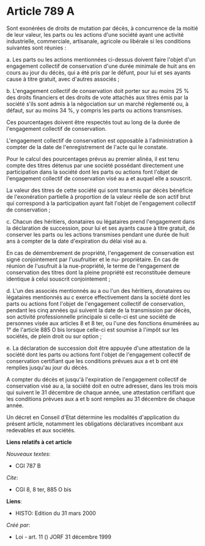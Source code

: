 # Article 789 A

Sont exonérées de droits de mutation par décès, à concurrence de la moitié de leur valeur, les parts ou les actions d'une
société ayant une activité industrielle, commerciale, artisanale, agricole ou libérale si les conditions suivantes sont
réunies :

a. Les parts ou les actions mentionnées ci-dessus doivent faire l'objet d'un engagement collectif de conservation d'une durée
minimale de huit ans en cours au jour du décès, qui a été pris par le défunt, pour lui et ses ayants cause à titre gratuit,
avec d'autres associés ;

b. L'engagement collectif de conservation doit porter sur au moins 25 % des droits financiers et des droits de vote attachés
aux titres émis par la société s'ils sont admis à la négociation sur un marché réglementé ou, à défaut, sur au moins 34 %, y
compris les parts ou actions transmises.

Ces pourcentages doivent être respectés tout au long de la durée de l'engagement collectif de conservation.

L'engagement collectif de conservation est opposable à l'administration à compter de la date de l'enregistrement de l'acte
qui le constate.

Pour le calcul des pourcentages prévus au premier alinéa, il est tenu compte des titres détenus par une société possédant
directement une participation dans la société dont les parts ou actions font l'objet de l'engagement collectif de
conservation visé au a et auquel elle a souscrit.

La valeur des titres de cette société qui sont transmis par décès bénéficie de l'exonération partielle à proportion de la
valeur réelle de son actif brut qui correspond à la participation ayant fait l'objet de l'engagement collectif de
conservation ;

c. Chacun des héritiers, donataires ou légataires prend l'engagement dans la déclaration de succession, pour lui et ses
ayants cause à titre gratuit, de conserver les parts ou les actions transmises pendant une durée de huit ans à compter de la
date d'expiration du délai visé au a.

En cas de démembrement de propriété, l'engagement de conservation est signé conjointement par l'usufruitier et le nu-
propriétaire. En cas de réunion de l'usufruit à la nue-propriété, le terme de l'engagement de conservation des titres dont la
pleine propriété est reconstituée demeure identique à celui souscrit conjointement ;

d. L'un des associés mentionnés au a ou l'un des héritiers, donataires ou légataires mentionnés au c exerce effectivement
dans la société dont les parts ou actions font l'objet de l'engagement collectif de conservation, pendant les cinq années qui
suivent la date de la transmission par décès, son activité professionnelle principale si celle-ci est une société de
personnes visée aux articles 8 et 8 ter, ou l'une des fonctions énumérées au 1° de l'article 885 O bis lorsque celle-ci est
soumise à l'impôt sur les sociétés, de plein droit ou sur option ;

e. La déclaration de succession doit être appuyée d'une attestation de la société dont les parts ou actions font l'objet de
l'engagement collectif de conservation certifiant que les conditions prévues aux a et b ont été remplies jusqu'au jour du
décès.

A compter du décès et jusqu'à l'expiration de l'engagement collectif de conservation visé au a, la société doit en outre
adresser, dans les trois mois qui suivent le 31 décembre de chaque année, une attestation certifiant que les conditions
prévues aux a et b sont remplies au 31 décembre de chaque année.

Un décret en Conseil d'Etat détermine les modalités d'application du présent article, notamment les obligations déclaratives
incombant aux redevables et aux sociétés.

**Liens relatifs à cet article**

_Nouveaux textes_:

  - CGI 787 B

_Cite_:

  - CGI 8, 8 ter, 885 O bis

**Liens**:

  - HISTO: Edition du 31 mars 2000

_Créé par_:

  - Loi - art. 11 () JORF 31 décembre 1999
